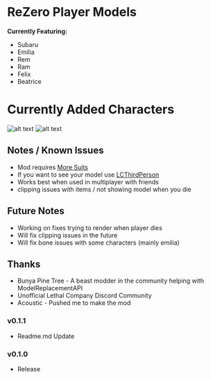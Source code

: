 # ReZero Player Models

**Currently Featuring:**
+ Subaru
+ Emilia
+ Rem
+ Ram
+ Felix
+ Beatrice

# Currently Added Characters
![alt text](https://imgur.com/8M1g2rs.png)
![alt text](https://imgur.com/a/LKf5wgX.png)

## Notes / Known Issues
+ Mod requires [More Suits](https://thunderstore.io/c/lethal-company/p/x753/More_Suits/)
+ If you want to see your model use [LCThirdPerson](https://thunderstore.io/c/lethal-company/p/xboxcontroller/LCThirdPerson/)
+ Works best when used in multiplayer with friends
+ clipping issues with items / not showing model when you die

## Future Notes
+ Working on fixes trying to render when player dies
+ Will fix clipping issues in the future
+ Will fix bone issues with some characters (mainly emilia)

## Thanks
+ Bunya Pine Tree - A beast modder in the community helping with ModelReplacementAPI
+ Unofficial Lethal Company Discord Community
+ Acoustic - Pushed me to make the mod

### v0.1.1

- Readme.md Update

### v0.1.0

- Release